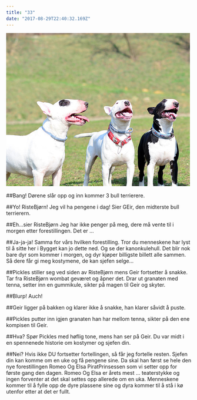 ```yaml
---
title: "33"
date: "2017-08-29T22:40:32.169Z"
---
```



![3 bull terriers](./3_bull_terriers.jpg)

##Bang! Dørene slår opp og inn kommer 3 bull terrierere.

##Yo! RisteBjørn! Jeg vil ha pengene i dag! Sier GEir, den midterste bull terrierern.

##Eh...sier RisteBjørn Jeg har ikke penger på meg, dere må vente til i morgen etter forestillingen. Det er ...

##Ja-ja-ja! Samma for vårs hvilken forestilling. Tror du menneskene har lyst til å sitte her i Bygget kan jo dette ned. Og se der kanonkulehull. Det blir nok bare dyr som kommer i morgen, og dyr kjøper billigste billett alle sammen. Så dere får gi meg kostymene, de kan sjefen selge...

##Pickles stiller seg ved siden av RisteBjørn mens Geir fortsetter å snakke. Tar fra RisteBjørn wombat geværet og åpner det. Drar ut granaten med tenna,  setter inn en gummikule, sikter på magen til Geir og skyter.

##Blurp! Auch!

##Geir ligger på bakken og klarer ikke å snakke, han klarer såvidt å puste.

##Pickles putter inn igjen granaten han har mellom tenna, sikter på den ene kompisen til Geir.

##Hva? Spør Pickles med høflig tone, mens han ser på Geir. Du var midt i en spennenede historie om kostymer og sjefen din.

##Nei? Hvis ikke DU fortsetter fortellingen, så får jeg fortelle resten. Sjefen din kan komme om en uke og få pengene sine. Da skal han først se hele den nye forestillingen Romeo Og Elsa PiratPrinsessen som vi setter opp for første gang den dagen. Romeo Og Elsa er årets mest ... teaterstykke og ingen forventer at det skal settes opp allerede om en uka. Menneskene kommer til å fylle opp de dyre plassene sine og dyra kommer til å stå i kø utenfor etter at det er fullt.



<!-- http://flickriver.com/groups/2622623@N24/pool/random/ -->